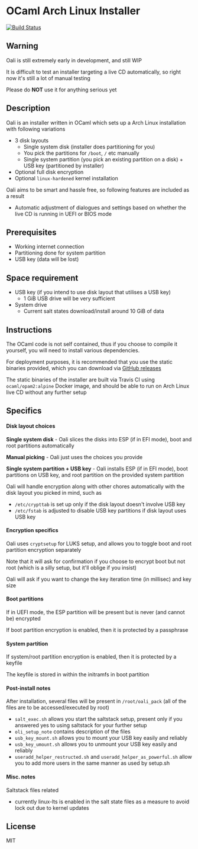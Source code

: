 # OCaml Arch Linux Installer
[![Build Status](https://travis-ci.org/darrenldl/oali.svg?branch=master)](https://travis-ci.org/darrenldl/oali)

## Warning
Oali is still extremely early in development, and still WIP

It is difficult to test an installer targeting a live CD automatically, so right now it's still a lot of manual testing

Please do **NOT** use it for anything serious yet

## Description
Oali is an installer written in OCaml which sets up a Arch Linux installation with following variations
- 3 disk layouts
  - Single system disk (installer does partitioning for you)
  - You pick the partitions for `/boot`, `/` etc manually 
  - Single system partition (you pick an existing partition on a disk) + USB key (partitioned by installer)
- Optional full disk encryption
- Optional `linux-hardened` kernel installation

Oali aims to be smart and hassle free, so following features are included as a result
- Automatic adjustment of dialogues and settings based on whether the live CD is running in UEFI or BIOS mode

## Prerequisites
- Working internet connection
- Partitioning done for system partition
- USB key (data will be lost)

## Space requirement
- USB key (if you intend to use disk layout that utilises a USB key)
  - 1 GiB USB drive will be very sufficient
- System drive
  - Current salt states download/install around 10 GiB of data

## Instructions
The OCaml code is not self contained, thus if you choose to compile it yourself, you will need to install various dependencies.

For deployment purposes, it is recommended that you use the static binaries provided, which you can download via [GitHub releases](https://github.com/darrenldl/ocaml-linux-installer/releases)

The static binaries of the installer are built via Travis CI using `ocaml/opam2:alpine` Docker image, and should be able to run on Arch Linux live CD without any further setup

## Specifics

#### Disk layout choices
**Single system disk** - Oali slices the disks into ESP (if in EFI mode), boot and root partitions automatically

**Manual picking** - Oali just uses the choices you provide

**Single system partition + USB key** - Oali installs ESP (if in EFI mode), boot partitions on USB key, and root partition on the provided system partition

Oali will handle encryption along with other chores automatically with the disk layout you picked in mind, such as
- `/etc/crypttab` is set up only if the disk layout doesn't involve USB key
- `/etc/fstab` is adjusted to disable USB key partitions if disk layout uses USB key

#### Encryption specifics
Oali uses `cryptsetup` for LUKS setup, and allows you to toggle boot and root partition encryption separately

Note that it will ask for confirmation if you choose to encrypt boot but not root (which is a silly setup, but it'll oblige if you insist)

Oali will ask if you want to change the key iteration time (in millisec) and key size

#### Boot partitions
If in UEFI mode, the ESP partition will be present but is never (and cannot be) encrypted

If boot partition encryption is enabled, then it is protected by a passphrase

#### System partition
If system/root partition encryption is enabled, then it is protected by a keyfile

The keyfile is stored in within the initramfs in boot partition

#### Post-install notes
After installation, several files will be present in `/root/oali_pack` (all of the files are to be accessed/executed by root)
- `salt_exec.sh` allows you start the saltstack setup, present only if you answered yes to using saltstack for your further setup
- `oli_setup_note` contains description of the files
- `usb_key_mount.sh` allows you to mount your USB key easily and reliably
- `usb_key_umount.sh` allows you to unmount your USB key easily and reliably
- `useradd_helper_restructed.sh` and `useradd_helper_as_powerful.sh` allow you to add more users in the same manner as used by setup.sh

#### Misc. notes
Saltstack files related
- currently linux-lts is enabled in the salt state files as a measure to avoid lock out due to kernel updates

## License
MIT
